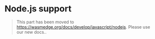 # Node.js support

> This part has been moved to  <https://wasmedge.org/docs/develop/javascript/nodejs>. Please use our new docs..
